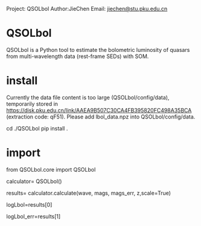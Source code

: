 Project: QSOLbol
Author:JieChen
Email: jiechen@stu.pku.edu.cn

# QSOLbol

QSOLbol is a Python tool to estimate the bolometric luminosity of quasars from multi-wavelength data (rest-frame SEDs) with SOM.


# install 
Currently the data file content is too large (QSOLbol/config/data), temporarily stored in https://disk.pku.edu.cn/link/AAEA9B507C30CA4FB395820FC498A35BCA (extraction code: qF51). Please add lbol_data.npz into QSOLbol/config/data.

cd ./QSOLbol
pip install .

# import
from QSOLbol.core import QSOLbol

calculator= QSOLbol()

results= calculator.calculate(wave, mags, mags_err, z,scale=True)

logLbol=results[0]

logLbol_err=results[1]



